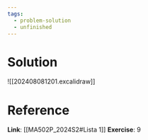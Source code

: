 ```yaml
---
tags:
  - problem-solution
  - unfinished
---
```

# Solution
![[202408081201.excalidraw]]

# Reference
**Link**: [[MA502P_2024S2#Lista 1]]
**Exercise**: 9